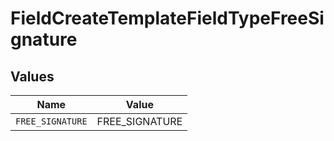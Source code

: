 # FieldCreateTemplateFieldTypeFreeSignature


## Values

| Name             | Value            |
| ---------------- | ---------------- |
| `FREE_SIGNATURE` | FREE_SIGNATURE   |